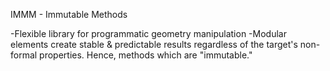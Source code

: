 IMMM - Immutable Methods

-Flexible library for programmatic geometry manipulation
-Modular elements create stable & predictable results regardless of the target's non-formal properties. Hence, methods which are "immutable."
